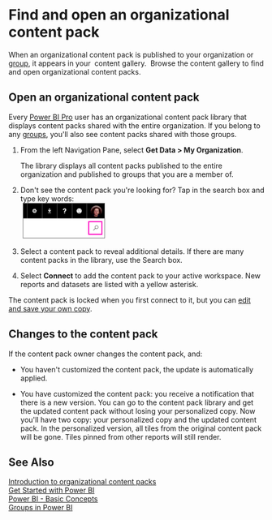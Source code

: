 ﻿<properties 
   pageTitle="Find and open an organizational content pack"
   description="Find and open an organizational content pack"
   services="powerbi" 
   documentationCenter="" 
   authors="jastru" 
   manager="mblythe" 
   editor=""
   tags=""/>
 
<tags
   ms.service="powerbi"
   ms.devlang="NA"
   ms.topic="article"
   ms.tgt_pltfrm="NA"
   ms.workload="powerbi"
   ms.date="10/15/2015"
   ms.author="jastru"/>

# Find and open an organizational content pack  

When an organizational content pack is published to your organization or [group](powerbi-service-groups.md%0A), it appears in your  content gallery.  Browse the content gallery to find and open organizational content packs.

## Open an organizational content pack  
Every [Power BI Pro](https://powerbi.microsoft.com/pricing) user has an organizational content pack library that displays content packs shared with the entire organization. If you belong to any [groups](powerbi-service-groups.md%0A), you'll also see content packs shared with those groups.   

1.  From the left Navigation Pane, select **Get Data \> My Organization**.

    The library displays all content packs published to the entire organization and published to groups that you are a member of.

2.  Don't see the content pack you're looking for? Tap in the search box and type key words:  
	 ![](media/powerbi-service-organizational-content-pack-find-and-open/cp_searchbox.png)

3.  Select a content pack to reveal additional details. If there are many content packs in the library, use the Search box. 

4.  Select **Connect** to add the content pack to your active workspace. New reports and datasets are listed with a yellow asterisk.

The content pack is locked when you first connect to it, but you can [edit and save your own copy](https://support.powerbi.com/knowledgebase/articles/651727). 

## Changes to the content pack  
If the content pack owner changes the content pack, and:  
- You haven't customized the content pack, the update is automatically applied.

- You have customized the content pack: you receive a notification that there is a new version. You can go to the content pack library and get the updated content pack without losing your personalized copy. Now you'll have two copy: your personalized copy and the updated content pack.  In the personalized version, all tiles from the original content pack will be gone. Tiles pinned from other reports will still render. 

## See Also  
[Introduction to organizational content packs](https://support.powerbi.com/knowledgebase/articles/651040)  
[Get Started with Power BI](powerbi-service-get-started.md)  
[Power BI - Basic Concepts](powerbi-service-basic-concepts.md)  
[Groups in Power BI](powerbi-service-groups.md%0A)  